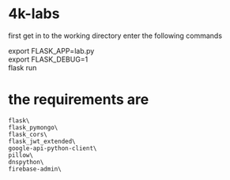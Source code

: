 # 4k-labs
first get in to the working directory
enter the following commands

export FLASK_APP=lab.py\
export FLASK_DEBUG=1\
flask run

# the requirements are
    flask\
    flask_pymongo\ 
    flask_cors\
    flask_jwt_extended\
    google-api-python-client\
    pillow\
    dnspython\
    firebase-admin\
